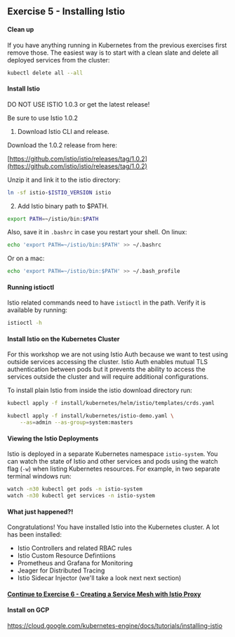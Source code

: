 ## Exercise 5 - Installing Istio

#### Clean up

If you have anything running in Kubernetes from the previous exercises first remove those. The easiest way is to start with a clean slate and delete all deployed services from the cluster:

```sh
kubectl delete all --all
```

#### Install Istio

DO NOT USE ISTIO 1.0.3 or get the latest release!

Be sure to use Istio 1.0.2

1. Download Istio CLI and release.


Download the 1.0.2 release from here:

[https://github.com/istio/istio/releases/tag/1.0.2](https://github.com/istio/istio/releases/tag/1.0.2)

Unzip it and link it to the istio directory:

```sh
ln -sf istio-$ISTIO_VERSION istio
```

2. Add Istio binary path to $PATH.

```sh
export PATH=~/istio/bin:$PATH
```

Also, save it in `.bashrc` in case you restart your shell. On linux:

```sh
echo 'export PATH=~/istio/bin:$PATH' >> ~/.bashrc
```

Or on a mac:

```sh
echo 'export PATH=~/istio/bin:$PATH' >> ~/.bash_profile
```


#### Running istioctl

Istio related commands need to have `istioctl` in the path. Verify it is available by running:

```sh
istioctl -h
```

#### Install Istio on the Kubernetes Cluster

For this workshop we are not using Istio Auth because we want to test using outside services accessing the cluster.  Istio Auth enables mutual TLS authentication between pods but it prevents the ability to access the services outside the cluster and will require additional configurations.

To install plain Istio from inside the istio download directory run:

```sh
kubectl apply -f install/kubernetes/helm/istio/templates/crds.yaml

kubectl apply -f install/kubernetes/istio-demo.yaml \
    --as=admin --as-group=system:masters
```


#### Viewing the Istio Deployments

Istio is deployed in a separate Kubernetes namespace `istio-system`.  You can watch the state of Istio and other services and pods using the watch flag (`-w`) when listing Kubernetes resources. For example, in two separate terminal windows run:

```sh
watch -n30 kubectl get pods -n istio-system
watch -n30 kubectl get services -n istio-system
```

#### What just happened?!

Congratulations! You have installed Istio into the Kubernetes cluster. A lot has been installed:
* Istio Controllers and related RBAC rules
* Istio Custom Resource Defintiions
* Prometheus and Grafana for Monitoring
* Jeager for Distributed Tracing
* Istio Sidecar Injector (we'll take a look next next section)

#### [Continue to Exercise 6 - Creating a Service Mesh with Istio Proxy](../exercise-6/README.md)


#### Install on GCP
https://cloud.google.com/kubernetes-engine/docs/tutorials/installing-istio
